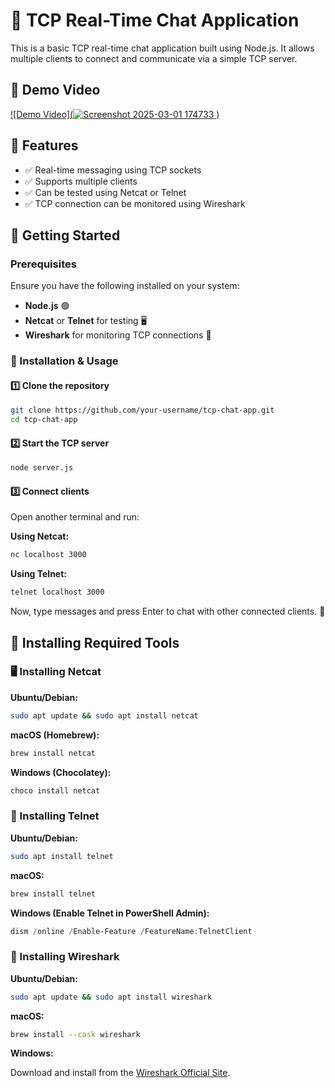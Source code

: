 # 📡 TCP Real-Time Chat Application

This is a basic TCP real-time chat application built using Node.js. It allows multiple clients to connect and communicate via a simple TCP server.

## 🎥 Demo Video

[![Demo Video](![Screenshot 2025-03-01 174733](https://github.com/user-attachments/assets/6b6274f6-f215-4668-ae4f-af4b63a92cf6)
)](https://github.com/user-attachments/assets/9aaff295-7d1c-4b5c-972c-1538a842050e)

## 🚀 Features

- ✅ Real-time messaging using TCP sockets
- ✅ Supports multiple clients
- ✅ Can be tested using Netcat or Telnet
- ✅ TCP connection can be monitored using Wireshark

## 📌 Getting Started

### Prerequisites

Ensure you have the following installed on your system:

- **Node.js** 🟢
- **Netcat** or **Telnet** for testing 🖥️
- **Wireshark** for monitoring TCP connections 📡

### 🔧 Installation & Usage

#### 1️⃣ Clone the repository

```bash
git clone https://github.com/your-username/tcp-chat-app.git
cd tcp-chat-app
```

#### 2️⃣ Start the TCP server

```bash
node server.js
```

#### 3️⃣ Connect clients

Open another terminal and run:

**Using Netcat:**

```bash
nc localhost 3000
```

**Using Telnet:**

```bash
telnet localhost 3000
```

Now, type messages and press Enter to chat with other connected clients. 🎉

## 📡 Installing Required Tools

### 🖥 Installing Netcat

**Ubuntu/Debian:**

```bash
sudo apt update && sudo apt install netcat
```

**macOS (Homebrew):**

```bash
brew install netcat
```

**Windows (Chocolatey):**

```bash
choco install netcat
```

### 📡 Installing Telnet

**Ubuntu/Debian:**

```bash
sudo apt install telnet
```

**macOS:**

```bash
brew install telnet
```

**Windows (Enable Telnet in PowerShell Admin):**

```powershell
dism /online /Enable-Feature /FeatureName:TelnetClient
```

### 📶 Installing Wireshark

**Ubuntu/Debian:**

```bash
sudo apt update && sudo apt install wireshark
```

**macOS:**

```bash
brew install --cask wireshark
```

**Windows:**

Download and install from the [Wireshark Official Site](https://www.wireshark.org/download.html).
